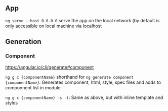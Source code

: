 ## App
`ng serve --host 0.0.0.0` serve the app on the local network (by default is only accessible on local machine via localhost

## Generation
### Component

https://angular.io/cli/generate#component

`ng g c {componentName}` shorthand for `ng generate component {componentName}`: Generates component, html, style, spec files and adds to componnent list in module

`ng g c {componentName} -s -t`: Same as above, but with inline template and styles
